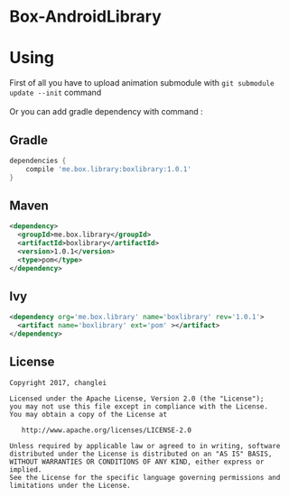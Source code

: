 # Box-AndroidLibrary
Using
======
First of all you have to upload animation submodule with `git submodule update --init` command <br>
<br>
Or you can add gradle dependency with command :<br>

Gradle
------
```groovy
dependencies {
	compile 'me.box.library:boxlibrary:1.0.1'
}
```

Maven
------
```xml
<dependency>
  <groupId>me.box.library</groupId>
  <artifactId>boxlibrary</artifactId>
  <version>1.0.1</version>
  <type>pom</type>
</dependency>
```

lvy
---
```xml
<dependency org='me.box.library' name='boxlibrary' rev='1.0.1'>
  <artifact name='boxlibrary' ext='pom' ></artifact>
</dependency>
```

## License
    Copyright 2017, changlei

    Licensed under the Apache License, Version 2.0 (the "License");
    you may not use this file except in compliance with the License.
    You may obtain a copy of the License at

       http://www.apache.org/licenses/LICENSE-2.0

    Unless required by applicable law or agreed to in writing, software
    distributed under the License is distributed on an "AS IS" BASIS,
    WITHOUT WARRANTIES OR CONDITIONS OF ANY KIND, either express or implied.
    See the License for the specific language governing permissions and
    limitations under the License.
